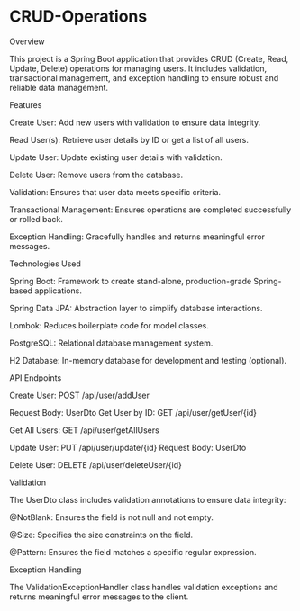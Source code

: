 ﻿# CRUD-Operations

Overview 

This project is a Spring Boot application that provides CRUD (Create, Read, Update, Delete) operations for managing users. It includes validation, transactional management, and exception handling to ensure robust and reliable data management.

Features

Create User: Add new users with validation to ensure data integrity.

Read User(s): Retrieve user details by ID or get a list of all users.

Update User: Update existing user details with validation.

Delete User: Remove users from the database.

Validation: Ensures that user data meets specific criteria.

Transactional Management: Ensures operations are completed successfully or rolled back.

Exception Handling: Gracefully handles and returns meaningful error messages.

Technologies Used

Spring Boot: Framework to create stand-alone, production-grade Spring-based applications.

Spring Data JPA: Abstraction layer to simplify database interactions.

Lombok: Reduces boilerplate code for model classes.

PostgreSQL: Relational database management system.

H2 Database: In-memory database for development and testing (optional).


API Endpoints

Create User: POST /api/user/addUser

Request Body: UserDto
Get User by ID: GET /api/user/getUser/{id}

Get All Users: GET /api/user/getAllUsers

Update User: PUT /api/user/update/{id}
Request Body: UserDto

Delete User: DELETE /api/user/deleteUser/{id}

Validation

The UserDto class includes validation annotations to ensure data integrity:

@NotBlank: Ensures the field is not null and not empty.

@Size: Specifies the size constraints on the field.

@Pattern: Ensures the field matches a specific regular expression.

Exception Handling

The ValidationExceptionHandler class handles validation exceptions and returns meaningful error messages to the client.

